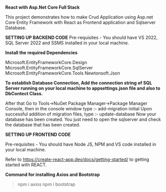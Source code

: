 **React with Asp.Net Core Full Stack**

This project demonstrates how to make Crud Application using Asp.net Core Entity Framework with React as Frontend application and Sqlserver Database.

**SETTING UP BACKEND CODE**
Pre-requisites - You should have VS 2022, SQL Server 2022 and SSMS installed in your local machine.

**Install the required Dependencies**

Microsoft.EntityFrameworkCore.Design
Microsoft.EntityFrameworkCore.SqlServer
Microsoft.EntityFrameworkCore.Tools
Newtonsoft.Json

**To establish Database Connection, Add the connection string of SQL Server running on your local machine to appsettings.json file and also to DbContect Class.**

After that Go to Tools->NuGet Package Manager->Package Manager Console, then in the console window type :- add-migration initial
Upon successful addition of migration files, type :- update-database
Now your database has been created. You just need to open the sqlserver and check the database that has been created.

**SETTING UP FRONTEND CODE**

Pre-requisites -  You should have Node JS, NPM and VS code installed in your local machine.

Refer to https://create-react-app.dev/docs/getting-started/ to getting started with REACT.

**Command for installing Axios and Bootstrap**
>npm i axios
>npm i bootstrap
